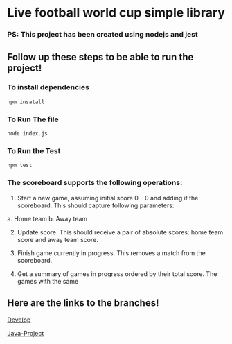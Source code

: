 # Live football world cup simple library

### PS: This project has been created using nodejs and jest

## Follow up these steps to be able to run the project!

### To install dependencies

```
npm insatall
```

### To Run The file

```
node index.js
```

### To Run the Test

```
npm test
```

### The scoreboard supports the following operations:

1. Start a new game, assuming initial score 0 – 0 and adding it the scoreboard. This should capture following parameters:

a. Home team
b. Away team

2. Update score. This should receive a pair of absolute scores: home team score and away team score.

3. Finish game currently in progress. This removes a match from the scoreboard.

4. Get a summary of games in progress ordered by their total score. The games with the same

## Here are the links to the branches!

[Develop](https://github.com/Milan-960/Live-Football-World-Cup-simple-library/tree/develop)

[Java-Project](https://github.com/Milan-960/Live-Football-World-Cup-simple-library/tree/java-project)
